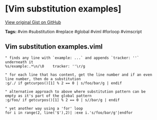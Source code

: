 # [Vim substitution examples] 

[View original Gist on GitHub](https://gist.github.com/Integralist/042d1d6c93efa390b15b19e2f3f3827a)

**Tags:** #vim #substitution #replace #global #viml #forloop #vimscript

## Vim substitution examples.viml

```viml
" finds any line with `example: ...` and appends `tracker: ''` underneath it
%s/example:.*\n/\0    tracker: ''\r/g

" for each line that has content, get the line number and if an even line number, then do a substitution
:g/./ if getcurpos()[1] % 2 == 0 | s/foo/bar/g | endif

" alternative approach to above where substitution pattern can be empty as it's part of the global pattern
:g/foo/ if getcurpos()[1] % 2 == 0 | s//bar/g | endif

" yet another way using a 'for' loop
for i in range(2, line('$'),2)| :exe i.'s/foo/bar/g'|endfor
```

